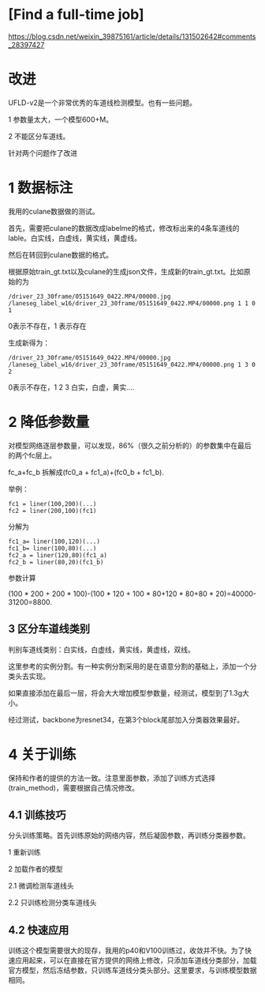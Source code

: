 # [Find a full-time job]
https://blog.csdn.net/weixin_39875161/article/details/131502642#comments_28397427
# 改进

UFLD-v2是一个非常优秀的车道线检测模型。也有一些问题。

1 参数量太大，一个模型600+M。

2 不能区分车道线。

针对两个问题作了改进

# 1 数据标注

我用的culane数据做的测试。

首先，需要把culane的数据改成labelme的格式，修改标出来的4条车道线的lable。白实线，白虚线，黄实线，黄虚线。

然后在转回到culane数据的格式。

根据原始train_gt.txt以及culane的生成json文件，生成新的train_gt.txt。比如原始的为

```
/driver_23_30frame/05151649_0422.MP4/00000.jpg /laneseg_label_w16/driver_23_30frame/05151649_0422.MP4/00000.png 1 1 0 1
```
0表示不存在，1 表示存在

生成新得为：

```
/driver_23_30frame/05151649_0422.MP4/00000.jpg /laneseg_label_w16/driver_23_30frame/05151649_0422.MP4/00000.png 1 3 0 2
```
0表示不存在，1 2 3 白实，白虚，黄实....
# 2 降低参数量

对模型网络逐层参数量，可以发现，86%（很久之前分析的）的参数集中在最后的两个fc层上。

fc_a+fc_b 拆解成(fc0_a + fc1_a)+(fc0_b + fc1_b).

举例：

```
fc1 = liner(100,200)(...)
fc2 = liner(200,100)(fc1)
```

分解为

```
fc1_a= liner(100,120)(...)
fc1_b= liner(100,80)(...)
fc2_a = liner(120,80)(fc1_a)
fc2_b = liner(80,20)(fc1_b)
```

参数计算

(100 * 200 + 200 * 100)-(100 * 120 + 100 * 80+120 * 80+80 * 20)=40000-31200=8800.

## 3 区分车道线类别

判别车道线类别：白实线，白虚线，黄实线，黄虚线，双线。

这里参考的实例分割。有一种实例分割采用的是在语意分割的基础上，添加一个分类头去实现。

如果直接添加在最后一层，将会大大增加模型参数量，经测试，模型到了1.3g大小。

经过测试，backbone为resnet34，在第3个block尾部加入分类器效果最好。

# 4 关于训练

保持和作者的提供的方法一致。注意里面参数，添加了训练方式选择(train_method)，需要根据自己情况修改。

## 4.1 训练技巧

分头训练策略。首先训练原始的网络内容，然后凝固参数，再训练分类器参数。

1 重新训练

2 加载作者的模型

2.1 微调检测车道线头

2.2 只训练检测分类车道线头

## 4.2 快速应用

训练这个模型需要很大的现存，我用的p40和V100训练过，收敛并不快。为了快速应用起来，可以在直接在官方提供的网络上修改，只添加车道线分类部分，加载官方模型，然后冻结参数，只训练车道线分类头部分。这里要求，与训练模型数据相同。
